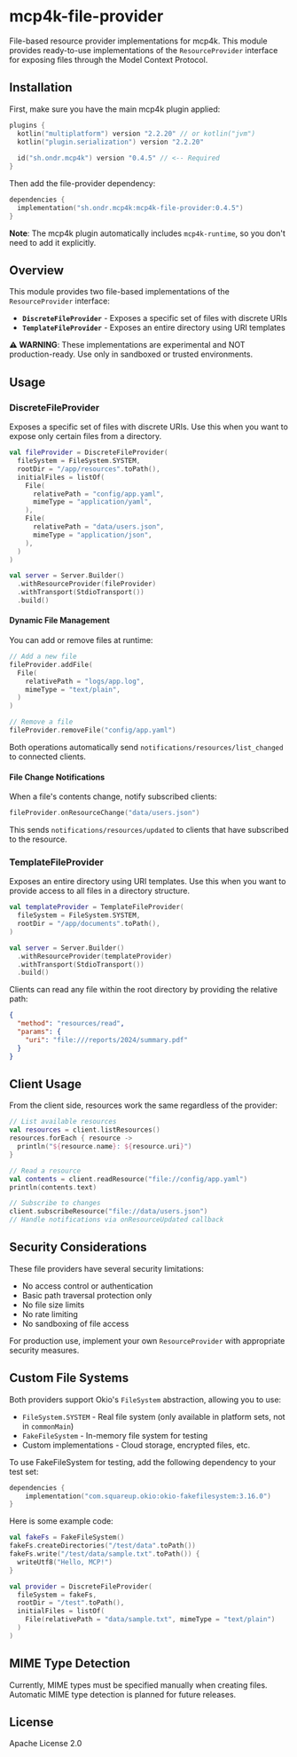 # mcp4k-file-provider

File-based resource provider implementations for mcp4k. This module provides ready-to-use implementations of the `ResourceProvider` interface for exposing files through the Model Context Protocol.

## Installation

First, make sure you have the main mcp4k plugin applied:

```kotlin
plugins {
  kotlin("multiplatform") version "2.2.20" // or kotlin("jvm")
  kotlin("plugin.serialization") version "2.2.20"
  
  id("sh.ondr.mcp4k") version "0.4.5" // <-- Required
}
```

Then add the file-provider dependency:

```kotlin
dependencies {
  implementation("sh.ondr.mcp4k:mcp4k-file-provider:0.4.5")
}
```

**Note**: The mcp4k plugin automatically includes `mcp4k-runtime`, so you don't need to add it explicitly.

## Overview

This module provides two file-based implementations of the `ResourceProvider` interface:

- **`DiscreteFileProvider`** - Exposes a specific set of files with discrete URIs
- **`TemplateFileProvider`** - Exposes an entire directory using URI templates

**⚠️ WARNING**: These implementations are experimental and NOT production-ready. Use only in sandboxed or trusted environments.

## Usage

### DiscreteFileProvider

Exposes a specific set of files with discrete URIs. Use this when you want to expose only certain files from a directory.

```kotlin
val fileProvider = DiscreteFileProvider(
  fileSystem = FileSystem.SYSTEM,
  rootDir = "/app/resources".toPath(),
  initialFiles = listOf(
    File(
      relativePath = "config/app.yaml",
      mimeType = "application/yaml",
    ),
    File(
      relativePath = "data/users.json",
      mimeType = "application/json",
    ),
  )
)

val server = Server.Builder()
  .withResourceProvider(fileProvider)
  .withTransport(StdioTransport())
  .build()
```

#### Dynamic File Management

You can add or remove files at runtime:

```kotlin
// Add a new file
fileProvider.addFile(
  File(
    relativePath = "logs/app.log",
    mimeType = "text/plain",
  )
)

// Remove a file
fileProvider.removeFile("config/app.yaml")
```

Both operations automatically send `notifications/resources/list_changed` to connected clients.

#### File Change Notifications

When a file's contents change, notify subscribed clients:

```kotlin
fileProvider.onResourceChange("data/users.json")
```

This sends `notifications/resources/updated` to clients that have subscribed to the resource.

### TemplateFileProvider

Exposes an entire directory using URI templates. Use this when you want to provide access to all files in a directory structure.

```kotlin
val templateProvider = TemplateFileProvider(
  fileSystem = FileSystem.SYSTEM,
  rootDir = "/app/documents".toPath(),
)

val server = Server.Builder()
  .withResourceProvider(templateProvider)
  .withTransport(StdioTransport())
  .build()
```

Clients can read any file within the root directory by providing the relative path:

```json
{
  "method": "resources/read",
  "params": {
    "uri": "file:///reports/2024/summary.pdf"
  }
}
```

## Client Usage

From the client side, resources work the same regardless of the provider:

```kotlin
// List available resources
val resources = client.listResources()
resources.forEach { resource ->
  println("${resource.name}: ${resource.uri}")
}

// Read a resource
val contents = client.readResource("file://config/app.yaml")
println(contents.text)

// Subscribe to changes
client.subscribeResource("file://data/users.json")
// Handle notifications via onResourceUpdated callback
```

## Security Considerations

These file providers have several security limitations:
- No access control or authentication
- Basic path traversal protection only
- No file size limits
- No rate limiting
- No sandboxing of file access

For production use, implement your own `ResourceProvider` with appropriate security measures.

## Custom File Systems

Both providers support Okio's `FileSystem` abstraction, allowing you to use:
- `FileSystem.SYSTEM` - Real file system (only available in platform sets, not in `commonMain`)
- `FakeFileSystem` - In-memory file system for testing
- Custom implementations - Cloud storage, encrypted files, etc.

To use FakeFileSystem for testing, add the following dependency to your test set:

```kts
dependencies {
    implementation("com.squareup.okio:okio-fakefilesystem:3.16.0")
}
```

Here is some example code:

```kotlin
val fakeFs = FakeFileSystem()
fakeFs.createDirectories("/test/data".toPath())
fakeFs.write("/test/data/sample.txt".toPath()) {
  writeUtf8("Hello, MCP!")
}

val provider = DiscreteFileProvider(
  fileSystem = fakeFs,
  rootDir = "/test".toPath(),
  initialFiles = listOf(
    File(relativePath = "data/sample.txt", mimeType = "text/plain")
  )
)
```

## MIME Type Detection

Currently, MIME types must be specified manually when creating files. Automatic MIME type detection is planned for future releases.

## License

Apache License 2.0
